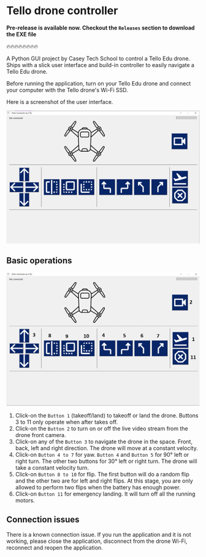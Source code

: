 # Tello drone controller

**Pre-release is available now. Checkout the `Releases` section to download the EXE file**

:fire::fire::fire::fire::fire::fire::fire::fire:

A Python GUI project by Casey Tech School to control a Tello Edu drone. Ships with a slick user interface and build-in controller 
to easily navigate a Tello Edu drone.

Before running the application, turn on your Tello Edu drone and connect your computer
with the Tello drone's Wi-Fi SSD.

Here is a screenshot of the user interface.

![drone screen-shot](images/drone-screenshot.png)

## Basic operations

![drone basic operations](images/basic-operations.png)

1. Click-on the `Button 1` (takeoff/land) to takeoff or land the drone. Buttons 3 to 11 only operate when after takes off.
2. Click-on the `Button 2` to turn on or off the live video stream from the drone front camera.
3. Click-on any of the `Button 3` to navigate the drone in the space. Front, back, left and right direction. The drone will move at a constant velocity.
4. Click-on `Button 4 to 7` for yaw. `Button 4` and `Button 5` for 90&deg; left or right turn. The other two buttons for 30&deg; left or right turn. The drone will take a constant velocity turn.
5. Click-on `Button 8 to 10` for flip. The first button will do a random flip and the other two are for left and right flips. At this stage, you are only allowed to perform two flips when the battery has enough power.
6. Click-on `Button 11` for emergency landing. It will turn off all the running motors.

## Connection issues

There is a known connection issue. If you run the application and it is not working, please close the 
application, disconnect from the drone Wi-Fi, reconnect and reopen the application.

